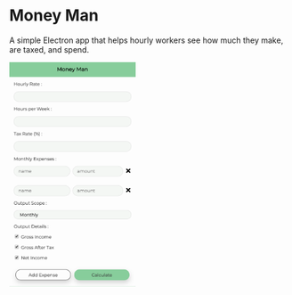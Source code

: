 # Money Man

A simple Electron app that helps hourly workers see how much they make, are taxed, and spend.

<img src="./moneyman1.png" alt="screenshot of money man" width="45%" height="auto" />